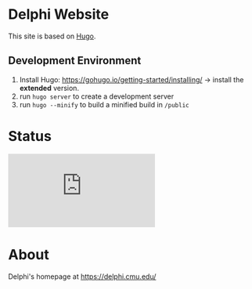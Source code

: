 # Delphi Website

This site is based on [Hugo](https://gohugo.io).

## Development Environment

1. Install Hugo: https://gohugo.io/getting-started/installing/ -> install the **extended** version.
1. run `hugo server` to create a development server
1. run `hugo --minify` to build a minified build in `/public`

# Status
[![Deploy Status](http://delphi.midas.cs.cmu.edu/~automation/public/github_deploy_repo/badge.php?repo=cmu-delphi/www-main)](#)

# About
Delphi's homepage at https://delphi.cmu.edu/
